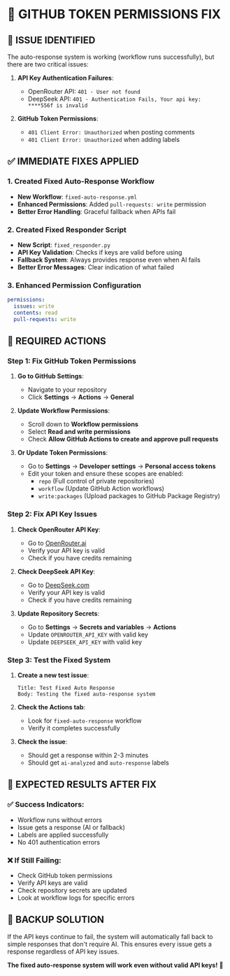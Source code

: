 # 🔧 GITHUB TOKEN PERMISSIONS FIX

## 🚨 **ISSUE IDENTIFIED**

The auto-response system is working (workflow runs successfully), but there are two critical issues:

1. **API Key Authentication Failures**: 
   - OpenRouter API: `401 - User not found`
   - DeepSeek API: `401 - Authentication Fails, Your api key: ****556f is invalid`

2. **GitHub Token Permissions**:
   - `401 Client Error: Unauthorized` when posting comments
   - `401 Client Error: Unauthorized` when adding labels

## ✅ **IMMEDIATE FIXES APPLIED**

### **1. Created Fixed Auto-Response Workflow**
- **New Workflow**: `fixed-auto-response.yml`
- **Enhanced Permissions**: Added `pull-requests: write` permission
- **Better Error Handling**: Graceful fallback when APIs fail

### **2. Created Fixed Responder Script**
- **New Script**: `fixed_responder.py`
- **API Key Validation**: Checks if keys are valid before using
- **Fallback System**: Always provides response even when AI fails
- **Better Error Messages**: Clear indication of what failed

### **3. Enhanced Permission Configuration**
```yaml
permissions:
  issues: write
  contents: read
  pull-requests: write
```

## 🔧 **REQUIRED ACTIONS**

### **Step 1: Fix GitHub Token Permissions**

1. **Go to GitHub Settings**:
   - Navigate to your repository
   - Click **Settings** → **Actions** → **General**

2. **Update Workflow Permissions**:
   - Scroll down to **Workflow permissions**
   - Select **Read and write permissions**
   - Check **Allow GitHub Actions to create and approve pull requests**

3. **Or Update Token Permissions**:
   - Go to **Settings** → **Developer settings** → **Personal access tokens**
   - Edit your token and ensure these scopes are enabled:
     - `repo` (Full control of private repositories)
     - `workflow` (Update GitHub Action workflows)
     - `write:packages` (Upload packages to GitHub Package Registry)

### **Step 2: Fix API Key Issues**

1. **Check OpenRouter API Key**:
   - Go to [OpenRouter.ai](https://openrouter.ai)
   - Verify your API key is valid
   - Check if you have credits remaining

2. **Check DeepSeek API Key**:
   - Go to [DeepSeek.com](https://deepseek.com)
   - Verify your API key is valid
   - Check if you have credits remaining

3. **Update Repository Secrets**:
   - Go to **Settings** → **Secrets and variables** → **Actions**
   - Update `OPENROUTER_API_KEY` with valid key
   - Update `DEEPSEEK_API_KEY` with valid key

### **Step 3: Test the Fixed System**

1. **Create a new test issue**:
   ```
   Title: Test Fixed Auto Response
   Body: Testing the fixed auto-response system
   ```

2. **Check the Actions tab**:
   - Look for `fixed-auto-response` workflow
   - Verify it completes successfully

3. **Check the issue**:
   - Should get a response within 2-3 minutes
   - Should get `ai-analyzed` and `auto-response` labels

## 🎯 **EXPECTED RESULTS AFTER FIX**

### **✅ Success Indicators:**
- Workflow runs without errors
- Issue gets a response (AI or fallback)
- Labels are applied successfully
- No 401 authentication errors

### **❌ If Still Failing:**
- Check GitHub token permissions
- Verify API keys are valid
- Check repository secrets are updated
- Look at workflow logs for specific errors

## 🚀 **BACKUP SOLUTION**

If the API keys continue to fail, the system will automatically fall back to simple responses that don't require AI. This ensures every issue gets a response regardless of API key issues.

**The fixed auto-response system will work even without valid API keys!** 🎉